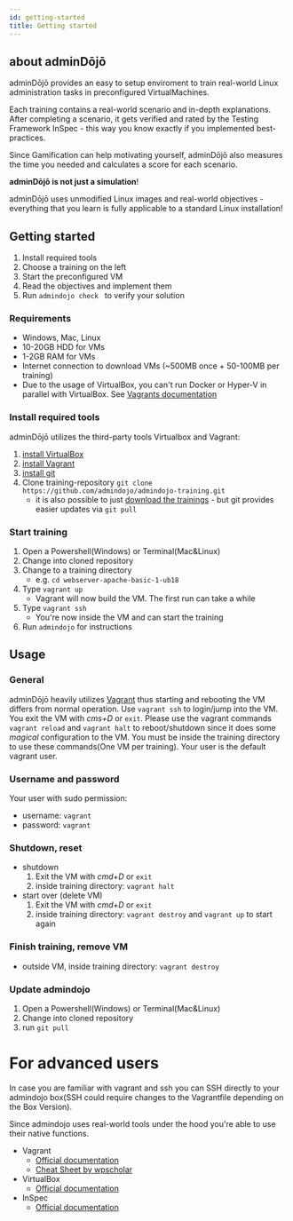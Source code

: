 ```yaml
---
id: getting-started
title: Getting started
---
```


## about adminDōjō

adminDōjō provides an easy to setup enviroment to train real-world Linux administration tasks in preconfigured VirtualMachines.

Each training contains a real-world scenario and in-depth explanations.
After completing a scenario, it gets verified and rated by the Testing Framework InSpec - this way you know exactly if you implemented best-practices.

Since Gamification can help motivating yourself, adminDōjō also measures the time you needed and calculates a score for each scenario. 

**adminDōjō is not just a simulation**!

adminDōjō uses unmodified Linux images and real-world objectives - everything that you learn is fully applicable to a standard Linux installation! 

## Getting started 

1. Install required tools
2. Choose a training on the left
3. Start the preconfigured VM
4. Read the objectives and implement them
5. Run `admindojo check ` to verify your solution


### Requirements
- Windows, Mac, Linux
- 10-20GB HDD for VMs
- 1-2GB RAM for VMs
- Internet connection to download VMs (~500MB once + 50-100MB per training)
- Due to the usage of VirtualBox, you can't run Docker or Hyper-V in parallel with VirtualBox. See [Vagrants documentation](https://www.vagrantup.com/docs/installation/)


### Install required tools
adminDōjō utilizes the third-party tools Virtualbox and Vagrant: 

1. [install VirtualBox](https://www.virtualbox.org/)
2. [install Vagrant](https://www.vagrantup.com/downloads.html)
3. [install git](https://git-scm.com/downloads) 
4. Clone training-repository `git clone https://github.com/admindojo/admindojo-training.git`
    - it is also possible to just [download the trainings](https://github.com/admindojo/admindojo-training/archive/master.zip) - but git provides easier updates via `git pull` 

### Start training
1. Open a Powershell(Windows) or Terminal(Mac&Linux)
2. Change into cloned repository
3. Change to a training directory
    - e.g. `cd webserver-apache-basic-1-ub18`
4. Type `vagrant up`
    - Vagrant will now build the VM. The first run can take a while 
5. Type `vagrant ssh`
    - You're now inside the VM and can start the training
6. Run `admindojo` for instructions

## Usage
### General
adminDōjō heavily utilizes [Vagrant](https://www.vagrantup.com) thus starting and rebooting the VM differs from normal operation.
Use `vagrant ssh` to login/jump into the VM. You exit the VM with _cms+D_ or `exit`. Please use the vagrant commands `vagrant reload` and `vagrant halt` to reboot/shutdown since it does some _magical_ configuration to the VM. You must be inside the training directory to use these commands(One VM per training).
Your user is the default vagrant user.

### Username and password

Your user with sudo permission:
- username: `vagrant`
- password: `vagrant`

### Shutdown, reset

- shutdown
    1. Exit the VM with _cmd+D_ or `exit`
    2. inside training directory: `vagrant halt`
- start over (delete VM)
    1. Exit the VM with _cmd+D_ or `exit`
    2. inside training directory: `vagrant destroy` and `vagrant up` to start again
    
### Finish training, remove VM
- outside VM, inside training directory: `vagrant destroy`

### Update admindojo
1. Open a Powershell(Windows) or Terminal(Mac&Linux)
2. Change into cloned repository
3. run `git pull`


# For advanced users

In case you are familiar with vagrant and ssh you can SSH directly to your admindojo box(SSH could require changes to the Vagrantfile depending on the Box Version).

Since admindojo uses real-world tools under the hood you're able to use their native functions.

- Vagrant 
    - [Official documentation](https://www.vagrantup.com/docs/cli/)
    - [Cheat Sheet by wpscholar](https://gist.github.com/wpscholar/a49594e2e2b918f4d0c4)
- VirtualBox
    - [Official documentation](https://www.virtualbox.org/wiki/End-user_documentation)
- InSpec 
    - [Official documentation](https://www.inspec.io/docs/reference/cli/)